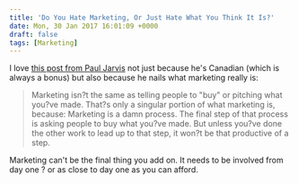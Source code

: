 ```yaml
---
title: 'Do You Hate Marketing, Or Just Hate What You Think It Is?'
date: Mon, 30 Jan 2017 16:01:09 +0000
draft: false
tags: [Marketing]
---
```


I love [this post from Paul Jarvis](https://pjrvs.com/a/marketing/) not just because he's Canadian (which is always a bonus) but also because he nails what marketing really is:

> Marketing isn?t the same as telling people to "buy" or pitching what you?ve made. That?s only a singular portion of what marketing is, because: Marketing is a damn process. The final step of that process is asking people to buy what you?ve made. But unless you?ve done the other work to lead up to that step, it won?t be that productive of a step.

Marketing can't be the final thing you add on. It needs to be involved from day one ? or as close to day one as you can afford.